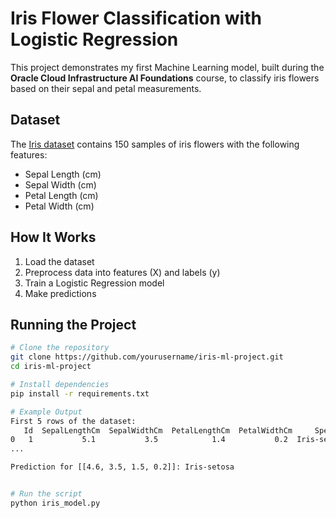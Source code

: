 # Iris Flower Classification with Logistic Regression

This project demonstrates my first Machine Learning model, built during the **Oracle Cloud Infrastructure AI Foundations** course, to classify iris flowers based on their sepal and petal measurements.

## Dataset
The [Iris dataset](https://archive.ics.uci.edu/ml/datasets/iris) contains 150 samples of iris flowers with the following features:
- Sepal Length (cm)
- Sepal Width (cm)
- Petal Length (cm)
- Petal Width (cm)

## How It Works
1. Load the dataset
2. Preprocess data into features (X) and labels (y)
3. Train a Logistic Regression model
4. Make predictions

## Running the Project
```bash
# Clone the repository
git clone https://github.com/yourusername/iris-ml-project.git
cd iris-ml-project

# Install dependencies
pip install -r requirements.txt

# Example Output
First 5 rows of the dataset:
   Id  SepalLengthCm  SepalWidthCm  PetalLengthCm  PetalWidthCm     Species
0   1           5.1           3.5            1.4           0.2  Iris-setosa
...

Prediction for [[4.6, 3.5, 1.5, 0.2]]: Iris-setosa


# Run the script
python iris_model.py
